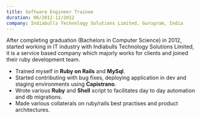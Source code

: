 ```yaml
---
title: Software Engineer Trainee
duration: 06/2012-12/2012
company: Indiabulls Technology Solutions Limited, Gurugram, India
---
```


After completing graduation (Bachelors in Computer Science) 
in 2012, started working in IT industry with Indiabulls 
Technology Solutions Limited, it is a service based company 
which majorly works for clients and joined their ruby 
development team. 
- Trained myself in **Ruby on Rails** and **MySql**.
- Started contributing with bug fixes, deploying application in dev and staging environments using **Capistrano**.
- Wrote various **Ruby** and **Shell** script to facilitates day to day automation and db migrations.
- Made various collaterals on ruby/rails best practises and product architectures.